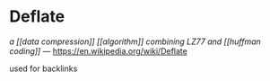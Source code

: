 # Deflate

_a [[data compression]] [[algorithm]] combining LZ77 and [[huffman coding]]_ &mdash; <https://en.wikipedia.org/wiki/Deflate>

used for backlinks

